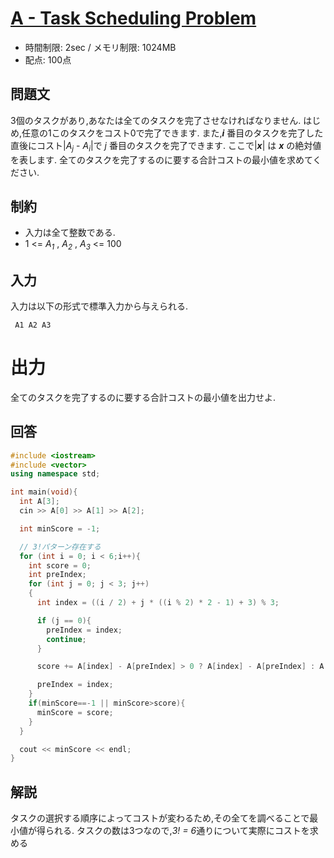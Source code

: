 # [A - Task Scheduling Problem](https://abc103.contest.atcoder.jp/tasks/abc103_a)
* 時間制限: 2sec / メモリ制限: 1024MB
* 配点: 100点

## 問題文
3個のタスクがあり,あなたは全てのタスクを完了させなければなりません.
はじめ,任意の1このタスクをコスト0で完了できます.
また,***i*** 番目のタスクを完了した直後にコスト|*A<sub>j</sub>* - *A<sub>i</sub>*|で *j* 番目のタスクを完了できます.
ここで|***x***| は ***x*** の絶対値を表します.
全てのタスクを完了するのに要する合計コストの最小値を求めてください.

## 制約
* 入力は全て整数である.
* 1 <= *A<sub>1</sub>* , *A<sub>2</sub>* , *A<sub>3</sub>* <= 100

## 入力
入力は以下の形式で標準入力から与えられる.

` A1 A2 A3`

# 出力
全てのタスクを完了するのに要する合計コストの最小値を出力せよ.

## 回答
```cpp
#include <iostream>
#include <vector>
using namespace std;

int main(void){
  int A[3];
  cin >> A[0] >> A[1] >> A[2];

  int minScore = -1;

  // 3!パターン存在する
  for (int i = 0; i < 6;i++){
    int score = 0;
    int preIndex;
    for (int j = 0; j < 3; j++)
    {
      int index = ((i / 2) + j * ((i % 2) * 2 - 1) + 3) % 3;

      if (j == 0){
        preIndex = index;
        continue;
      }

      score += A[index] - A[preIndex] > 0 ? A[index] - A[preIndex] : A[preIndex] - A[index];

      preIndex = index;
    }
    if(minScore==-1 || minScore>score){
      minScore = score;
    }
  }

  cout << minScore << endl;
}

```

## 解説
タスクの選択する順序によってコストが変わるため,その全てを調べることで最小値が得られる.
タスクの数は3つなので,*3! = 6*通りについて実際にコストを求める
